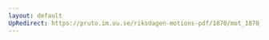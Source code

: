 ```yaml
---
layout: default
UpRedirect: https://pruto.im.uu.se/riksdagen-motions-pdf/1870/mot_1870__fk__28.pdf
---
```

